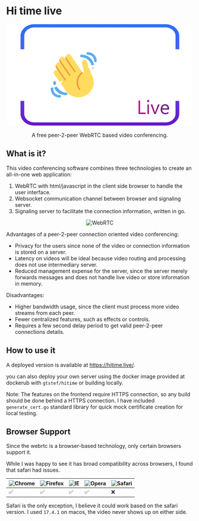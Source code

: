# Hi time live

<p align="center">
  <img width="500" src="./site/static/img/hitime.png" title="Main logo">
</p>
<p align="center">
    A free peer-2-peer WebRTC based video conferencing.
</p>


## What is it?

This video conferencing software combines three technologies to create an all-in-one web application:

1. WebRTC with html/javascript in the client side browser to handle the user interface.
2. Websocket communication channel between browser and signaling server.
3. Signaling server to facilitate the connection information, written in go.

<p align="center">
  <img width="500" src="https://lh3.googleusercontent.com/tn1h7nq5-ANzEyuwISMNLqFngijegUKAAfIkqoy76lg3ewxnI2wDGBtA29vIgp96CyivhVOEuh_OkX7jjAc_e4r-_m5LpZStO8Bxc3VFvOL-XVEB51mnOJSzrnXwzpHGE-DFsq6w" title="WebRTC">
</p>

Advantages of a peer-2-peer connection oriented video conferencing:

- Privacy for the users since none of the video or connection information is stored on a server.
- Latency on videos will be ideal because video routing and processing does not use intermediary server.
- Reduced management expense for the server, since the server merely forwards messages and does not handle live video or store information in memory.

Disadvantages:

- Higher bandwidth usage, since the client must process more video streams from each peer.
- Fewer centralized features, such as effects or controls.
- Requires a few second delay period to get valid peer-2-peer connections details.

## How to use it

A deployed version is available at https://hitime.live/.

you can also deploy your own server using the docker image provided at dockerub with `gtstef/hitime` or building locally.

Note: The features on the frontend require HTTPS connection, so any build should be done behind a HTTPS connection. I have included `generate_cert.go` standard library for quick mock certificate creation for local testing.

## Browser Support

Since the webrtc is a browser-based technology, only certain browsers support it.

While I was happy to see it has broad compatibility across browsers, I found that safari had issues.

![Chrome](https://raw.githubusercontent.com/alrra/browser-logos/master/src/chrome/chrome_48x48.png) | ![Firefox](https://raw.githubusercontent.com/alrra/browser-logos/master/src/firefox/firefox_48x48.png) | ![IE](https://raw.githubusercontent.com/alrra/browser-logos/master/src/edge/edge_48x48.png) | ![Opera](https://raw.githubusercontent.com/alrra/browser-logos/master/src/opera/opera_48x48.png) | ![Safari](https://raw.githubusercontent.com/alrra/browser-logos/master/src/safari/safari_48x48.png) 
--- | --- | --- | --- | --- |
 ✅ |  ✅ | ✅ | ✅ | ❌ |

Safari is the only exception, I believe it could work based on the safari version. I used `17.4.1` on macos, the video never shows up on either side. 

